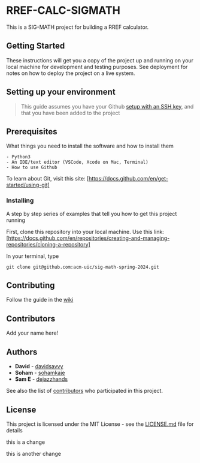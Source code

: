 # RREF-CALC-SIGMATH

This is a SIG-MATH project for building a RREF calculator.

## Getting Started

These instructions will get you a copy of the project up and running on your local machine for development and testing purposes. See deployment for notes on how to deploy the project on a live system.



## Setting up your environment

> This guide assumes you have your Github [setup with an SSH key](https://docs.github.com/en/authentication/connecting-to-github-with-ssh/adding-a-new-ssh-key-to-your-github-account), and that you have been added to the project

## Prerequisites

What things you need to install the software and how to install them

```
- Python3
- An IDE/text editor (VSCode, Xcode on Mac, Terminal)
- How to use Github
```

To learn about Git, visit this site:
[https://docs.github.com/en/get-started/using-git]

### Installing

A step by step series of examples that tell you how to get this project running

First, clone this repository into your local machine. Use this link:
[https://docs.github.com/en/repositories/creating-and-managing-repositories/cloning-a-repository]


In your terminal, type
```
git clone git@github.com:acm-uic/sig-math-spring-2024.git
```


## Contributing

Follow the guide in the [wiki](https://github.com/acm-uic/sig-math-spring-2024/wiki/Guide-to-Contribution)

## Contributors

Add your name here!


## Authors

* **David** - [davidsavvy](https://github.com/davidsavvy)
* **Soham** - [sohamkaje](https://github.com/sohamkaje)
* **Sam E** - [dejazzhands](https://github.com/dejazzhands)

See also the list of [contributors](https://github.com/sig-math-spring-2024/contributors) who participated in this project.

## License

This project is licensed under the MIT License - see the [LICENSE.md](LICENSE.md) file for details


this is a change

this is another change
